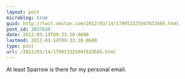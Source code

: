 ```yaml
---
layout: post
microblog: true
guid: http://twit.vmstan.com/2012/03/14/179953325947633665.html
post_id: 3037830
date: 2012-03-14T09:33:10-0600
lastmod: 2012-03-14T09:33:10-0600
type: post
url: /2012/03/14/179953325947633665.html
---
```

At least Sparrow is there for my personal email.
